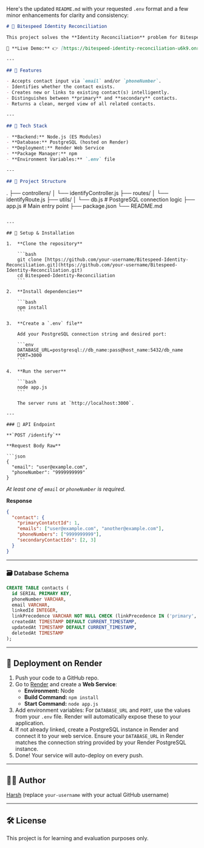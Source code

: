Here's the updated `README.md` with your requested `.env` format and a few minor enhancements for clarity and consistency:

```markdown
# 🧠 Bitespeed Identity Reconciliation

This project solves the **Identity Reconciliation** problem for Bitespeed's backend task. It ensures that multiple contacts with shared identifiers (email or phone number) are logically linked under a unified identity.

🔗 **Live Demo:** 👉 [https://bitespeed-identity-reconciliation-u6k9.onrender.com](https://bitespeed-identity-reconciliation-u6k9.onrender.com)

---

## 📌 Features

- Accepts contact input via `email` and/or `phoneNumber`.
- Identifies whether the contact exists.
- Creates new or links to existing contact(s) intelligently.
- Distinguishes between **primary** and **secondary** contacts.
- Returns a clean, merged view of all related contacts.

---

## 🚀 Tech Stack

- **Backend:** Node.js (ES Modules)
- **Database:** PostgreSQL (hosted on Render)
- **Deployment:** Render Web Service
- **Package Manager:** npm
- **Environment Variables:** `.env` file

---

## 📂 Project Structure
```

.
├── controllers/
│ └── identifyController.js
├── routes/
│ └── identifyRoute.js
├── utils/
│ └── db.js \# PostgreSQL connection logic
├── app.js \# Main entry point
├── package.json
└── README.md

````

---

## 🔧 Setup & Installation

1.  **Clone the repository**

    ```bash
    git clone [https://github.com/your-username/Bitespeed-Identity-Reconciliation.git](https://github.com/your-username/Bitespeed-Identity-Reconciliation.git)
    cd Bitespeed-Identity-Reconciliation
    ```

2.  **Install dependencies**

    ```bash
    npm install
    ```

3.  **Create a `.env` file**

    Add your PostgreSQL connection string and desired port:

    ```env
    DATABASE_URL=postgresql://db_name:pass@host_name:5432/db_name
    PORT=3000
    ```

4.  **Run the server**

    ```bash
    node app.js
    ```

    The server runs at `http://localhost:3000`.

---

### 📨 API Endpoint

**`POST /identify`**

**Request Body Raw**

```json
{
  "email": "user@example.com",
  "phoneNumber": "9999999999"
}
````

_At least one of `email` or `phoneNumber` is required._

**Response**

```json
{
  "contact": {
    "primaryContatctId": 1,
    "emails": ["user@example.com", "another@example.com"],
    "phoneNumbers": ["9999999999"],
    "secondaryContactIds": [2, 3]
  }
}
```

---

### 🗃️ Database Schema

```sql
CREATE TABLE contacts (
  id SERIAL PRIMARY KEY,
  phoneNumber VARCHAR,
  email VARCHAR,
  linkedId INTEGER,
  linkPrecedence VARCHAR NOT NULL CHECK (linkPrecedence IN ('primary', 'secondary')) DEFAULT 'primary',
  createdAt TIMESTAMP DEFAULT CURRENT_TIMESTAMP,
  updatedAt TIMESTAMP DEFAULT CURRENT_TIMESTAMP,
  deletedAt TIMESTAMP
);
```

---

## 🚀 Deployment on Render

1.  Push your code to a GitHub repo.
2.  Go to [Render](https://render.com/) and create a **Web Service**:
    - **Environment:** Node
    - **Build Command:** `npm install`
    - **Start Command:** `node app.js`
3.  Add environment variables: For `DATABASE_URL` and `PORT`, use the values from your `.env` file. Render will automatically expose these to your application.
4.  If not already linked, create a PostgreSQL instance in Render and connect it to your web service. Ensure your `DATABASE_URL` in Render matches the connection string provided by your Render PostgreSQL instance.
5.  Done\! Your service will auto-deploy on every push.

---

## 🙋‍♂️ Author

[Harsh](https://www.google.com/search?q=https://github.com/your-username) (replace `your-username` with your actual GitHub username)

---

## 🛠 License

This project is for learning and evaluation purposes only.

```

```

